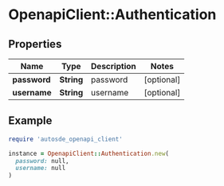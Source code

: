 # OpenapiClient::Authentication

## Properties

| Name | Type | Description | Notes |
| ---- | ---- | ----------- | ----- |
| **password** | **String** | password | [optional] |
| **username** | **String** | username | [optional] |

## Example

```ruby
require 'autosde_openapi_client'

instance = OpenapiClient::Authentication.new(
  password: null,
  username: null
)
```

